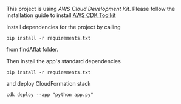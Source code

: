 This project is using *AWS Cloud Development Kit*. Please follow the installation guide to install [AWS CDK Toolkit](https://cdkworkshop.com/15-prerequisites.html)

Install dependencies for the project by calling  
```
pip install -r requirements.txt
```
from findAflat folder.

Then install the app's standard dependencies
```
pip install -r requirements.txt
```
and deploy CloudFormation stack
```
cdk deploy --app "python app.py"
```